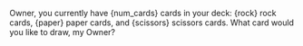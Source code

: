 Owner, you currently have {num_cards} cards in your deck: {rock} rock cards, {paper} paper cards, and {scissors} scissors cards. What card would you like to draw, my Owner?
